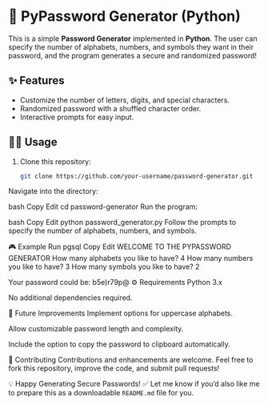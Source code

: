 # 🔐 PyPassword Generator (Python)

This is a simple **Password Generator** implemented in **Python**. The user can specify the number of alphabets, numbers, and symbols they want in their password, and the program generates a secure and randomized password!

## ✨ Features
- Customize the number of letters, digits, and special characters.
- Randomized password with a shuffled character order.
- Interactive prompts for easy input.

## 🧑‍💻 Usage
1. Clone this repository:
   ```bash
   git clone https://github.com/your-username/password-generator.git
Navigate into the directory:

bash
Copy
Edit
cd password-generator
Run the program:

bash
Copy
Edit
python password_generator.py
Follow the prompts to specify the number of alphabets, numbers, and symbols.

🎮 Example Run
pgsql
Copy
Edit
WELCOME TO THE PYPASSWORD GENERATOR
How many alphabets you like to have? 4
How many numbers you like to have? 3
How many symbols you like to have? 2

Your password could be: b5e)r79p@
⚙️ Requirements
Python 3.x

No additional dependencies required.

🔮 Future Improvements
Implement options for uppercase alphabets.

Allow customizable password length and complexity.

Include the option to copy the password to clipboard automatically.

🤝 Contributing
Contributions and enhancements are welcome. Feel free to fork this repository, improve the code, and submit pull requests!

💡 Happy Generating Secure Passwords!
✅ Let me know if you’d also like me to prepare this as a downloadable `README.md` file for you.
